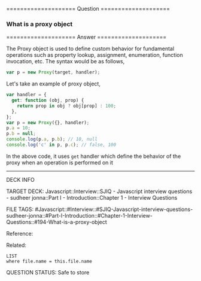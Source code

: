 ==================== Question ====================  

### What is a proxy object  

==================== Answer ====================  

The Proxy object is used to define custom behavior for fundamental operations
such as property lookup, assignment, enumeration, function invocation, etc. The
syntax would be as follows,

```javascript
var p = new Proxy(target, handler);
```

Let's take an example of proxy object,

```javascript
var handler = {
  get: function (obj, prop) {
    return prop in obj ? obj[prop] : 100;
  },
};
var p = new Proxy({}, handler);
p.a = 10;
p.b = null;
console.log(p.a, p.b); // 10, null
console.log('c' in p, p.c); // false, 100
```

In the above code, it uses `get` handler which define the behavior of the proxy
when an operation is performed on it

---

DECK INFO

TARGET DECK: Javascript::Interview::SJIQ - Javascript interview questions -
sudheer jonna::Part I - Introduction::Chapter 1 - Interview Questions

FILE TAGS:
#Javascript::#Interview::#SJIQ-Javascript-interview-questions-sudheer-jonna::#Part-I-Introduction::#Chapter-1-Interview-Questions::#194-What-is-a-proxy-object

Reference:

Related:

```dataview
LIST
where file.name = this.file.name
```

QUESTION STATUS: Safe to store
